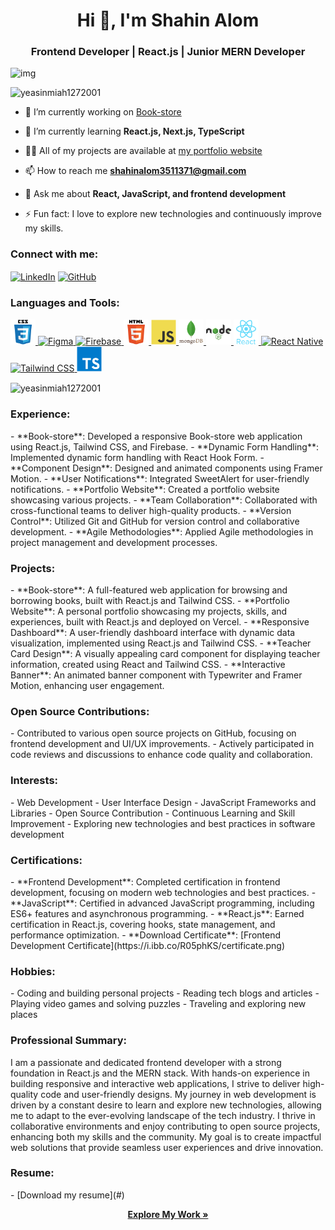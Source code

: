 <h1 align="center">Hi 👋, I'm Shahin Alom</h1>
<h3 align="center">Frontend Developer | React.js | Junior MERN Developer</h3>
<img height='250' width='1100' src="https://i.ibb.co/1vdN72X/Purple-Abstract-Graphic-Design-Linked-In-Article-Cover-Image-1.png" alt="img">

<p align="left w-full"> <img src="https://komarev.com/ghpvc/?username=yeasinmiah1272001&label=Profile%20views&color=0e75b6&style=flat" alt="yeasinmiah1272001" /> </p>

- 🔭 I’m currently working on [Book-store](https://fretful-temper.surge.sh/)

- 🌱 I’m currently learning **React.js, Next.js, TypeScript**

- 👨‍💻 All of my projects are available at [my portfolio website](https://my-portfolio-shahin.surge.sh/)

- 📫 How to reach me **shahinalom3511371@gmail.com**

- 💬 Ask me about **React, JavaScript, and frontend development**

- ⚡ Fun fact: I love to explore new technologies and continuously improve my skills.

<h3 align="left">Connect with me:</h3>
<p align="left">
<a href="https://linkedin.com/in/yeasin-miah-198b5829a/" target="_blank"><img align="center" src="https://raw.githubusercontent.com/rahuldkjain/github-profile-readme-generator/master/src/images/icons/Social/linked-in-alt.svg" alt="LinkedIn" height="30" width="40" /></a>
<a href="https://github.com/shahin-alom82/" target="blank"><img align="center" src="https://raw.githubusercontent.com/rahuldkjain/github-profile-readme-generator/master/src/images/icons/Social/github.svg" alt="GitHub" height="30" width="40" /></a>
</p>

<h3 align="left">Languages and Tools:</h3>
<p align="left">
  <a href="https://www.w3schools.com/css/" target="_blank" rel="noreferrer">
    <img src="https://raw.githubusercontent.com/devicons/devicon/master/icons/css3/css3-original-wordmark.svg" alt="CSS3" width="40" height="40"/>
  </a> 
  <a href="https://www.figma.com/" target="_blank" rel="noreferrer">
    <img src="https://www.vectorlogo.zone/logos/figma/figma-icon.svg" alt="Figma" width="40" height="40"/>
  </a> 
  <a href="https://firebase.google.com/" target="_blank" rel="noreferrer">
    <img src="https://www.vectorlogo.zone/logos/firebase/firebase-icon.svg" alt="Firebase" width="40" height="40"/>
  </a> 
  <a href="https://www.w3.org/html/" target="_blank" rel="noreferrer">
    <img src="https://raw.githubusercontent.com/devicons/devicon/master/icons/html5/html5-original-wordmark.svg" alt="HTML5" width="40" height="40"/>
  </a> 
  <a href="https://developer.mozilla.org/en-US/docs/Web/JavaScript" target="_blank" rel="noreferrer">
    <img src="https://raw.githubusercontent.com/devicons/devicon/master/icons/javascript/javascript-original.svg" alt="JavaScript" width="40" height="40"/>
  </a> 
  <a href="https://www.mongodb.com/" target="_blank" rel="noreferrer">
    <img src="https://raw.githubusercontent.com/devicons/devicon/master/icons/mongodb/mongodb-original-wordmark.svg" alt="MongoDB" width="40" height="40"/>
  </a> 
  <a href="https://nodejs.org" target="_blank" rel="noreferrer">
    <img src="https://raw.githubusercontent.com/devicons/devicon/master/icons/nodejs/nodejs-original-wordmark.svg" alt="Node.js" width="40" height="40"/>
  </a> 
  <a href="https://reactjs.org/" target="_blank" rel="noreferrer">
    <img src="https://raw.githubusercontent.com/devicons/devicon/master/icons/react/react-original-wordmark.svg" alt="React" width="40" height="40"/>
  </a> 
  <a href="https://reactnative.dev/" target="_blank" rel="noreferrer">
    <img src="https://reactnative.dev/img/header_logo.svg" alt="React Native" width="40" height="40"/>
  </a> 
  <a href="https://tailwindcss.com/" target="_blank" rel="noreferrer">
    <img src="https://www.vectorlogo.zone/logos/tailwindcss/tailwindcss-icon.svg" alt="Tailwind CSS" width="40" height="40"/>
  </a> 
  <a href="https://www.typescriptlang.org/" target="_blank" rel="noreferrer">
    <img src="https://raw.githubusercontent.com/devicons/devicon/master/icons/typescript/typescript-original.svg" alt="TypeScript" width="40" height="40"/>
  </a> 
</p>

<p><img align="center" src="https://github-readme-stats.vercel.app/api/top-langs?username=yeasinmiah1272001&show_icons=true&locale=en&layout=compact" alt="yeasinmiah1272001" /></p>

<h3 align="left">Experience:</h3>
<p align="left">
  - **Book-store**: Developed a responsive Book-store web application using React.js, Tailwind CSS, and Firebase.
  - **Dynamic Form Handling**: Implemented dynamic form handling with React Hook Form.
  - **Component Design**: Designed and animated components using Framer Motion.
  - **User Notifications**: Integrated SweetAlert for user-friendly notifications.
  - **Portfolio Website**: Created a portfolio website showcasing various projects.
  - **Team Collaboration**: Collaborated with cross-functional teams to deliver high-quality products.
  - **Version Control**: Utilized Git and GitHub for version control and collaborative development.
  - **Agile Methodologies**: Applied Agile methodologies in project management and development processes.
</p>

<h3 align="left">Projects:</h3>
<p align="left">
  - **Book-store**: A full-featured web application for browsing and borrowing books, built with React.js and Tailwind CSS.
  - **Portfolio Website**: A personal portfolio showcasing my projects, skills, and experiences, built with React.js and deployed on Vercel.
  - **Responsive Dashboard**: A user-friendly dashboard interface with dynamic data visualization, implemented using React.js and Tailwind CSS.
  - **Teacher Card Design**: A visually appealing card component for displaying teacher information, created using React and Tailwind CSS.
  - **Interactive Banner**: An animated banner component with Typewriter and Framer Motion, enhancing user engagement.
</p>

<h3 align="left">Open Source Contributions:</h3>
<p align="left">
  - Contributed to various open source projects on GitHub, focusing on frontend development and UI/UX improvements.
  - Actively participated in code reviews and discussions to enhance code quality and collaboration.
</p>

<h3 align="left">Interests:</h3>
<p align="left">
  - Web Development
  - User Interface Design
  - JavaScript Frameworks and Libraries
  - Open Source Contribution
  - Continuous Learning and Skill Improvement
  - Exploring new technologies and best practices in software development
</p>

<h3 align="left">Certifications:</h3>
<p align="left">
  - **Frontend Development**: Completed certification in frontend development, focusing on modern web technologies and best practices.
  - **JavaScript**: Certified in advanced JavaScript programming, including ES6+ features and asynchronous programming.
  - **React.js**: Earned certification in React.js, covering hooks, state management, and performance optimization.
  - **Download Certificate**: [Frontend Development Certificate](https://i.ibb.co/R05phKS/certificate.png)
</p>

<h3 align="left">Hobbies:</h3>
<p align="left">
  - Coding and building personal projects
  - Reading tech blogs and articles
  - Playing video games and solving puzzles
  - Traveling and exploring new places
</p>

<h3 align="left">Professional Summary:</h3>
<p align="left">
  I am a passionate and dedicated frontend developer with a strong foundation in React.js and the MERN stack. With hands-on experience in building responsive and interactive web applications, I strive to deliver high-quality code and user-friendly designs. My journey in web development is driven by a constant desire to learn and explore new technologies, allowing me to adapt to the ever-evolving landscape of the tech industry. I thrive in collaborative environments and enjoy contributing to open source projects, enhancing both my skills and the community. My goal is to create impactful web solutions that provide seamless user experiences and drive innovation.
</p>

<h3 align="left">Resume:</h3>
<p align="left">
  - [Download my resume](#)
</p>

<p align="center">
  <a href="https://yeasin-portfolio-website.vercel.app/" target="_blank"><strong>Explore My Work »</strong></a>
</p>
